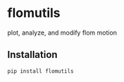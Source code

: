 # flomutils

plot, analyze, and modify flom motion

## Installation

```shell
pip install flomutils
```
